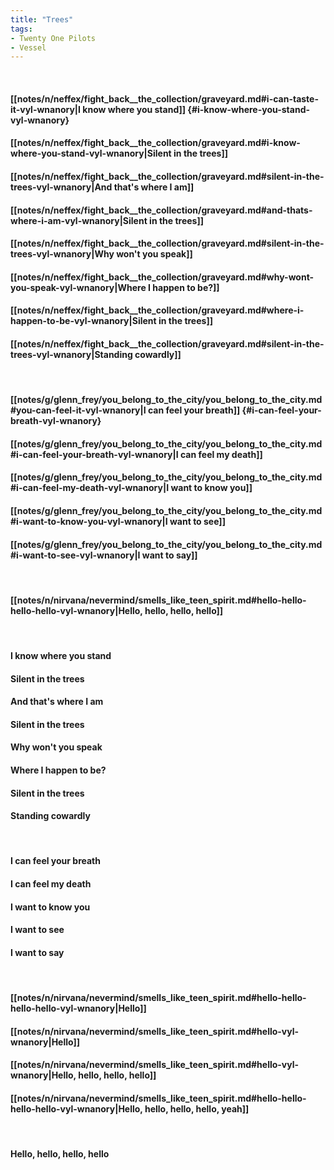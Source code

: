 ```yaml
---
title: "Trees"
tags:
- Twenty One Pilots
- Vessel
---
```

&nbsp;
#### [[notes/n/neffex/fight_back__the_collection/graveyard.md#i-can-taste-it-vyl-wnanory|I know where you stand]] {#i-know-where-you-stand-vyl-wnanory}
#### [[notes/n/neffex/fight_back__the_collection/graveyard.md#i-know-where-you-stand-vyl-wnanory|Silent in the trees]]
#### [[notes/n/neffex/fight_back__the_collection/graveyard.md#silent-in-the-trees-vyl-wnanory|And that's where I am]]
#### [[notes/n/neffex/fight_back__the_collection/graveyard.md#and-thats-where-i-am-vyl-wnanory|Silent in the trees]]
#### [[notes/n/neffex/fight_back__the_collection/graveyard.md#silent-in-the-trees-vyl-wnanory|Why won't you speak]]
#### [[notes/n/neffex/fight_back__the_collection/graveyard.md#why-wont-you-speak-vyl-wnanory|Where I happen to be?]]
#### [[notes/n/neffex/fight_back__the_collection/graveyard.md#where-i-happen-to-be-vyl-wnanory|Silent in the trees]]
#### [[notes/n/neffex/fight_back__the_collection/graveyard.md#silent-in-the-trees-vyl-wnanory|Standing cowardly]]
&nbsp;
#### [[notes/g/glenn_frey/you_belong_to_the_city/you_belong_to_the_city.md#you-can-feel-it-vyl-wnanory|I can feel your breath]] {#i-can-feel-your-breath-vyl-wnanory}
#### [[notes/g/glenn_frey/you_belong_to_the_city/you_belong_to_the_city.md#i-can-feel-your-breath-vyl-wnanory|I can feel my death]]
#### [[notes/g/glenn_frey/you_belong_to_the_city/you_belong_to_the_city.md#i-can-feel-my-death-vyl-wnanory|I want to know you]]
#### [[notes/g/glenn_frey/you_belong_to_the_city/you_belong_to_the_city.md#i-want-to-know-you-vyl-wnanory|I want to see]]
#### [[notes/g/glenn_frey/you_belong_to_the_city/you_belong_to_the_city.md#i-want-to-see-vyl-wnanory|I want to say]]
&nbsp;
#### [[notes/n/nirvana/nevermind/smells_like_teen_spirit.md#hello-hello-hello-hello-vyl-wnanory|Hello, hello, hello, hello]]
&nbsp;
#### I know where you stand
#### Silent in the trees
#### And that's where I am
#### Silent in the trees
#### Why won't you speak
#### Where I happen to be?
#### Silent in the trees
#### Standing cowardly
&nbsp;
#### I can feel your breath
#### I can feel my death
#### I want to know you
#### I want to see
#### I want to say
&nbsp;
#### [[notes/n/nirvana/nevermind/smells_like_teen_spirit.md#hello-hello-hello-hello-vyl-wnanory|Hello]]
#### [[notes/n/nirvana/nevermind/smells_like_teen_spirit.md#hello-vyl-wnanory|Hello]]
#### [[notes/n/nirvana/nevermind/smells_like_teen_spirit.md#hello-vyl-wnanory|Hello, hello, hello, hello]]
#### [[notes/n/nirvana/nevermind/smells_like_teen_spirit.md#hello-hello-hello-hello-vyl-wnanory|Hello, hello, hello, hello, yeah]]
&nbsp;
#### Hello, hello, hello, hello
